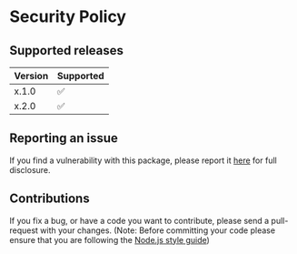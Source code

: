 # Security Policy

## Supported releases

| Version | Supported          |
| ------- | ------------------ |
| x.1.0   | :white_check_mark: |
| x.2.0   | :white_check_mark: |

## Reporting an issue

If you find a vulnerability with this package, please report it [here](https://github.com/nuxy/textmarked/issues) for full disclosure.

## Contributions

If you fix a bug, or have a code you want to contribute, please send a pull-request with your changes. (Note: Before committing your code please ensure that you are following the [Node.js style guide](https://github.com/felixge/node-style-guide))
